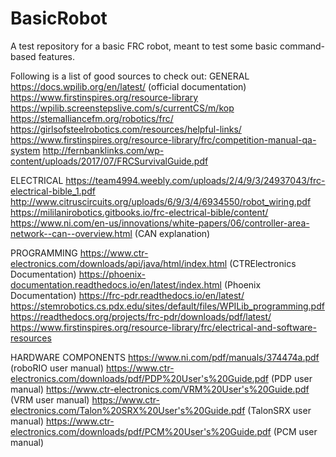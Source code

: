 # BasicRobot
A test repository for a basic FRC robot, meant to test some basic command-based features. 

Following is a list of good sources to check out:
GENERAL
https://docs.wpilib.org/en/latest/ (official documentation) 
https://www.firstinspires.org/resource-library
https://wpilib.screenstepslive.com/s/currentCS/m/kop
https://stemalliancefm.org/robotics/frc/
https://girlsofsteelrobotics.com/resources/helpful-links/
https://www.firstinspires.org/resource-library/frc/competition-manual-qa-system
http://fernbanklinks.com/wp-content/uploads/2017/07/FRCSurvivalGuide.pdf

ELECTRICAL
https://team4994.weebly.com/uploads/2/4/9/3/24937043/frc-electrical-bible_1.pdf
http://www.citruscircuits.org/uploads/6/9/3/4/6934550/robot_wiring.pdf
https://mililanirobotics.gitbooks.io/frc-electrical-bible/content/
https://www.ni.com/en-us/innovations/white-papers/06/controller-area-network--can--overview.html (CAN explanation) 

PROGRAMMING 
https://www.ctr-electronics.com/downloads/api/java/html/index.html (CTRElectronics Documentation) 
https://phoenix-documentation.readthedocs.io/en/latest/index.html (Phoenix Documentation) 
https://frc-pdr.readthedocs.io/en/latest/
https://stemrobotics.cs.pdx.edu/sites/default/files/WPILib_programming.pdf
https://readthedocs.org/projects/frc-pdr/downloads/pdf/latest/
https://www.firstinspires.org/resource-library/frc/electrical-and-software-resources

HARDWARE COMPONENTS
https://www.ni.com/pdf/manuals/374474a.pdf (roboRIO user manual) 
https://www.ctr-electronics.com/downloads/pdf/PDP%20User's%20Guide.pdf (PDP user manual) 
https://www.ctr-electronics.com/VRM%20User's%20Guide.pdf (VRM user manual) 
https://www.ctr-electronics.com/Talon%20SRX%20User's%20Guide.pdf (TalonSRX user manual) 
https://www.ctr-electronics.com/downloads/pdf/PCM%20User's%20Guide.pdf (PCM user manual) 
